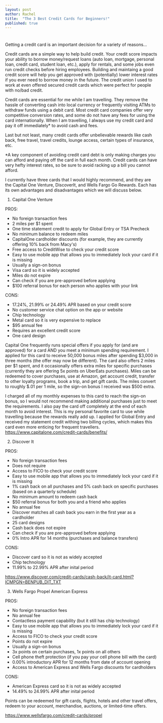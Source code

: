 ```yaml
---
layout: post
author: Rachel
title:  "The 3 Best Credit Cards for Beginners!"
published: true
---
```


# 

Getting a credit card is an important decision for a variety of reasons...

Credit cards are a simple way to help build credit. Your credit score impacts your ability to borrow money/request loans (auto loan, mortgage, personal loan, credit card, student loan, etc.), apply for rentals, and some jobs even run credit checks before hiring employees. Building and maintaing a good credit score will help you get approved with (potentially) lower interest rates if you ever need to borrow money in the future. The credit union I used to work at even offered secured credit cards which were perfect for people with no/bad credit. 

Credit cards are essential for me while I am travelling. They remove the hassle of converting cash into local currency or frequently visiting ATMs to withdraw funds using a debit card. Most credit card companies offer very competitive conversion rates, and some do not have any fees for using the card internationally. When I am travelling, I always use my credit card and pay it off immediately* to avoid cash and fees. 

Last but not least, many credit cards offer unbelievable rewards like cash back, free travel, travel credits, lounge access, certain types of insurance, etc. 

*A key component of avoiding credit card debt is only making charges you can afford and paying off the card in full each month. Credit cards can have very hefty interest rates, so be sure to avoid racking up a bill you cannot afford. 

I currently have three cards that I would highly recommend, and they are the Capital One Venture, DiscoverIt, and Wells Fargo Go Rewards. Each has its own advantages and disadvantages which we will discuss below. 

1. Capital One Venture 

PROS: 
- No foreign transaction fees 
- 2 miles per $1 spent 
- One time statement credit to apply for Global Entry or TSA Precheck 
- No minimum balance to redeem miles 
- CapitalOne cardholder discounts (for example, they are currently offering 10% back from Macy's)
- Free access to CreditWise to check your credit score 
- Easy to use mobile app that allows you to immediately lock your card if it is missing 
- Usually a sign-on bonus 
- Visa card so it is widely accepted
- Miles do not expire 
- Can check if you are pre-approved before applying 
- $100 referral bonus for each person who applies with your link 

CONS: 
- 17.24%, 21.99% or 24.49% APR based on your credit score
- No customer service chat option on the app or website 
- Chip technology 
- Metal card so it is very expensive to replace 
- $95 annual fee 
- Requires an excellent credit score 
- One card design 

Capital One frequently runs special offers if you apply for (and are approved) for a card AND you meet a minimum spending requirement. I applied for this card to receive 50,000 bonus miles after spending $3,000 in three months (the offer may now be different). The card also offers 2 miles per $1 spent, and it occasionally offers extra miles for specific purchases (currently they are offering 5x points on UberEats purchases). Miles can be redeemed to cover purchases, use at Amazon, get account credit, transfer to other loyalty programs, book a trip, and get gift cards. The miles convert to roughly $.01 per 1 mile, so the sign-on bonus I received was $500 extra. 

I charged all of my monthly expenses to this card to reach the sign-on bonus, so I would not recommend making additional purchases just to meet the requirements. I also pay the card off completely at the end of each month to avoid interest. This is my personal favorite card to use while travelling because the rewards really add up. I applied for Global Entry and received my statement credit withing two billing cycles, which makes this card even more enticing for frequent travellers. https://www.capitalone.com/credit-cards/benefits/

2. Discover It

PROS: 
- No foreign transaction fees 
- Does not require 
- Access to FICO to check your credit score 
- Easy to use mobile app that allows you to immediately lock your card if it is missing 
- 1% cash back on all purchases and 5% cash back on specific purchases (based on a quarterly schedule) 
- No minimum amount to redeem cash back 
- $50 referral bonus for both you and a friend who applies 
- No annual fee
- Discover matches all cash back you earn in the first year as a cardholder
- 25 card designs
- Cash back does not expire 
- Can check if you are pre-approved before applying 
- 0% Intro APR for 14 months (purchases and balance transfers) 

CONS: 
- Discover card so it is not as widely accepted
- Chip technology 
- 11.99% to 22.99% APR after inital period 

https://www.discover.com/credit-cards/cash-back/it-card.html?ICMPGN=BENPUB_DIT_TXT

3. Wells Fargo Propel American Express  

PROS: 
- No foreign transaction fees 
- No annual fee 
- Contactless payment capability (but it still has chip technology) 
- Easy to use mobile app that allows you to immediately lock your card if it is missing 
- Access to FICO to check your credit score 
- Points do not expire 
- Usually a sign-on bonus 
- 3x points on certain purchases, 1x points on all others 
- Cell phone theft protection (if you pay your cell phone bill with the card) 
- 0.00% introductory APR for 12 months from date of account opening
- Access to American Express and Wells Fargo discounts for cardholders

CONS: 
- American Express card so it is not as widely accepted 
- 14.49% to 24.99% APR after inital period 

Points can be redeemed for gift cards, flights, hotels and other travel offers, redeem to your account, merchandise, auctions, or limited-time offers. 

https://www.wellsfargo.com/credit-cards/propel
